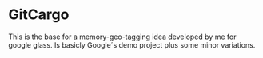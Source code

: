 GitCargo
========

This is the base for a memory-geo-tagging idea developed by me for google glass. Is basicly Google´s demo project plus some minor variations. 
